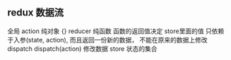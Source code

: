 ## redux 数据流
全局
action  纯对象 {}
reducer  纯函数 函数的返回值决定 store里面的值 只依赖于入参(state, action), 而且返回一份新的数据，
        不能在原来的数据上修改
dispatch  dispatch(action) 修改数据
store  状态的集合